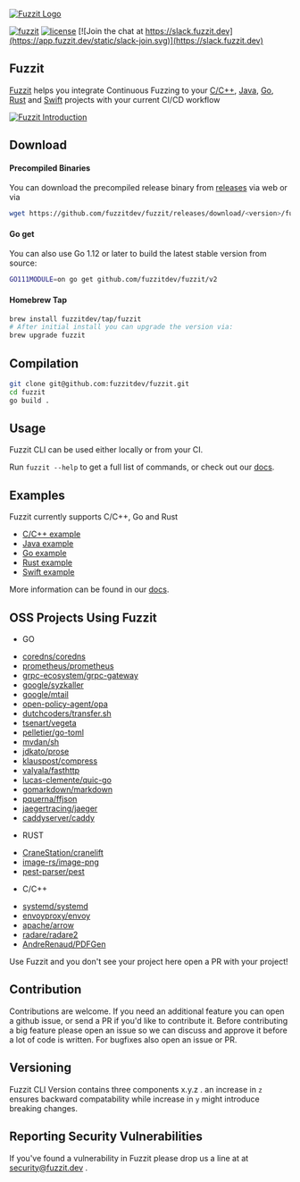 [![Fuzzit Logo](https://app.fuzzit.dev/static/fuzzit-logo.svg)](https://fuzzit.dev)

[![fuzzit](https://app.fuzzit.dev/static/fuzzit-passing-green.svg)](https://app.fuzzit.dev)
[![license](https://app.fuzzit.dev/static/license-apache-blue.svg)](https://github.com/fuzzitdev/Fuzzit/blob/master/LICENSE)
[![Join the chat at https://slack.fuzzit.dev](https://app.fuzzit.dev/static/slack-join.svg)](https://slack.fuzzit.dev)

## Fuzzit
[Fuzzit](https://fuzzit.dev) helps you integrate Continuous Fuzzing to your [C/C++](https://github.com/fuzzitdev/example-c),
[Java](https://github.com/fuzzitdev/example-java), [Go](https://github.com/fuzzitdev/example-go), [Rust](https://github.com/fuzzitdev/example-rust) and [Swift](https://github.com/fuzzitdev/example-swift)
 projects with your current CI/CD workflow

[![Fuzzit Introduction](https://img.youtube.com/vi/Va7rfTTPiNo/maxresdefault.jpg)](https://www.youtube.com/watch?v=Va7rfTTPiNo)

## Download

#### Precompiled Binaries

You can download the precompiled release binary from [releases](https://github.com/fuzzitdev/fuzzit/releases) via web
or via

```bash
wget https://github.com/fuzzitdev/fuzzit/releases/download/<version>/fuzzit_<version>_<os>_<arch>
```

#### Go get

You can also use Go 1.12 or later to build the latest stable version from source:

```bash
GO111MODULE=on go get github.com/fuzzitdev/fuzzit/v2
```

#### Homebrew Tap

```bash
brew install fuzzitdev/tap/fuzzit
# After initial install you can upgrade the version via:
brew upgrade fuzzit
```

## Compilation

```bash
git clone git@github.com:fuzzitdev/fuzzit.git
cd fuzzit
go build .
```

## Usage

Fuzzit CLI can be used either locally or from your CI.

Run `fuzzit --help` to get a full list of commands, or check out our [docs](https://docs.fuzzit.dev).

## Examples

Fuzzit currently supports C/C++, Go and Rust

* [C/C++ example](https://github.com/fuzzitdev/example-c)
* [Java example](https://github.com/fuzzitdev/example-java)
* [Go example](https://github.com/fuzzitdev/example-go)
* [Rust example](https://github.com/fuzzitdev/example-rust)
* [Swift example](https://github.com/fuzzitdev/example-swift)

More information can be found in our [docs](https://docs.fuzzit.dev).

## OSS Projects Using Fuzzit
* GO
- [coredns/coredns](http://github.com/coredns/coredns)
- [prometheus/prometheus](http://github.com/prometheus/prometheus)
- [grpc-ecosystem/grpc-gateway](https://github.com/grpc-ecosystem/grpc-gateway)
- [google/syzkaller](http://github.com/google/syzkaller)
- [google/mtail](https://github.com/google/mtail)
- [open-policy-agent/opa](https://github.com/open-policy-agent/opa)
- [dutchcoders/transfer.sh](https://github.com/dutchcoders/transfer.sh)
- [tsenart/vegeta](https://github.com/tsenart/vegeta)
- [pelletier/go-toml](https://github.com/pelletier/go-toml)
- [mvdan/sh](https://github.com/mvdan/sh)
- [jdkato/prose](https://github.com/jdkato/prose)
- [klauspost/compress](https://github.com/klauspost/compress)
- [valyala/fasthttp](https://github.com/valyala/fasthttp)
- [lucas-clemente/quic-go](https://github.com/lucas-clemente/quic-go)
- [gomarkdown/markdown](https://github.com/gomarkdown/markdown)
- [pquerna/ffjson](https://github.com/pquerna/ffjson)
- [jaegertracing/jaeger](https://github.com/jaegertracing/jaeger)
- [caddyserver/caddy](https://github.com/caddyserver/caddy/tree/v2)

* RUST
- [CraneStation/cranelift](https://github.com/CraneStation/cranelift)
- [image-rs/image-png](https://github.com/image-rs/image-png)
- [pest-parser/pest](https://github.com/pest-parser/pest)

* C/C++ 
- [systemd/systemd](https://github.com/systemd/systemd)
- [envoyproxy/envoy](https://github.com/envoyproxy/envoy)
- [apache/arrow](https://github.com/apache/arrow)
- [radare/radare2](https://github.com/radare/radare2)
- [AndreRenaud/PDFGen](https://github.com/AndreRenaud/PDFGen)

Use Fuzzit and you don't see your project here open a PR with your project!

## Contribution

Contributions are welcome. If you need an additional feature you can open a github issue, or send a PR
if you'd like to contribute it. Before contributing a big feature please open an issue so we can discuss and 
approve it before a lot of code is written. For bugfixes also open an issue or PR.


## Versioning

Fuzzit CLI Version contains three components x.y.z . an increase in `z` ensures backward compatability while increase
in `y` might introduce breaking changes.  

## Reporting Security Vulnerabilities

If you've found a vulnerability in Fuzzit please drop us a line at at [security@fuzzit.dev](security@fuzzit.dev)
. 


